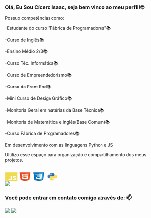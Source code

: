 ### Olá, Eu Sou Cícero Isaac, seja bem vindo ao meu perfil!🤓

Possuo competências como:

-Estudante do curso "Fábrica de Programadores"📚

-Curso de Inglês📚

-Ensino Médio 2/3📚

-Curso Téc. Informática📚

-Curso de Empreendedorismo📚

-Curso de Front End📚

-Mini Curso de Design Gráfico📚

-Monitoria Geral em matérias da Base Técnica📚

-Monitoria de Matemática e inglês(Base Comum)📚

-Curso Fábrica de Programadores📚

Em desenvolvimento com as linguagens Python e JS

Ultilizo esse espaço para organização e compartilhamento dos meus projetos.

<div style="display: inline_block"><br>
  <img align="center" alt="Isaac-Js" height="30" width="40" src="https://raw.githubusercontent.com/devicons/devicon/master/icons/javascript/javascript-plain.svg">
  <img align="center" alt="Isaac-HTML" height="30" width="40" src="https://raw.githubusercontent.com/devicons/devicon/master/icons/html5/html5-original.svg">
  <img align="center" alt="Isaac-CSS" height="30" width="40" src="https://raw.githubusercontent.com/devicons/devicon/master/icons/css3/css3-original.svg">
  <img align="center" alt="Isaac-Python" height="30" width="40" src="https://raw.githubusercontent.com/devicons/devicon/master/icons/python/python-original.svg">
 </div>
 

 <img height="180em" src="https://github-readme-stats.vercel.app/api?username=IsaacSousa2&show_icons=true&theme=tokyonight">
 

### Você pode entrar em contato comigo através de: 📫

  <a href = "mailto:ciceroisaacsc@gmail.com"><img src="https://img.shields.io/badge/-Gmail-%23333?style=for-the-badge&logo=gmail&logoColor=white" target="_blank"></a>
  <a href="https://instagram.com/isaacsz_7" target="_blank"><img src="https://img.shields.io/badge/-Instagram-%23E4405F?style=for-the-badge&logo=instagram&logoColor=white" target="_blank"></a>
 
